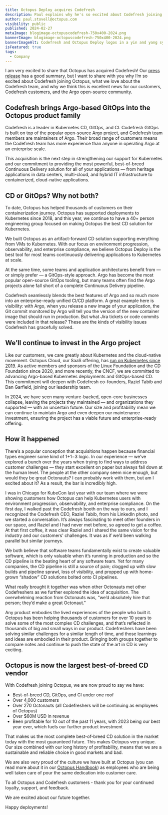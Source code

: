 ```yaml
---
title: Octopus Deploy acquires Codefresh
description: Paul explains why he's so excited about Codefresh joining Octopus, what we love about the Codefresh team, and why we think this is excellent news for our customers, Codefresh customers, and the Argo open-source community. 
author: paul.stovell@octopus.com
visibility: public
published: 2024-02-27
metaImage: blogimage-octopuscodefresh-750x400-2024.png
bannerImage: blogimage-octopuscodefresh-750x400-2024.png
bannerImageAlt: Codefresh and Octopus Deploy logos in a yin and yang symbol.
isFeatured: true
tags: 
  - Company
---
```


I am very excited to share that Octopus has acquired Codefresh! Our [press release](https://octopus.com/news/octopus-acquires-codefresh) has a good summary, but I want to share with you why I’m so excited about Codefresh joining Octopus, what we love about the Codefresh team, and why we think this is excellent news for our customers, Codefresh customers, and the Argo open-source community. 

## Codefresh brings Argo-based GitOps into the Octopus product family

Codefresh is a leader in Kubernetes CD, GitOps, and CI. Codefresh GitOps is built on top of the popular open-source Argo project, and Codefresh team members are maintainers of Argo. Their broad range of customers means the Codefresh team has more experience than anyone in operating Argo at an enterprise scale. 

This acquisition is the next step in strengthening our support for Kubernetes and our commitment to providing the most powerful, best-of-breed Continuous Delivery solution for all of your applications — from heritage applications in data centers, multi-cloud, and hybrid IT infrastructure to containerized, cloud-native applications. 

## CD or GitOps? Why not both?

To date, Octopus has helped thousands of customers on their containerization journey. Octopus has supported deployments to Kubernetes since 2018, and this year, we continue to have a 40+ person engineering group focused on making Octopus the best CD solution for Kubernetes. 

We built Octopus as an artifact-forward CD solution supporting everything from VMs to Kubernetes. With our focus on environment progression, observability, and enterprise compliance, we believe Octopus Deploy is the best tool for most teams continuously delivering applications to Kubernetes at scale. 

At the same time, some teams and application architectures benefit from — or simply prefer — a GitOps-style approach. Argo has become the most popular open-source GitOps tooling, but many teams often find the Argo projects alone fall short of a complete Continuous Delivery pipeline. 

Codefresh seamlessly blends the best features of Argo and so much more into an enterprise-ready unified CI/CD platform. A great example here is visibility: with Argo, when you release a new image of your application, the Git commit monitored by Argo will tell you the version of the new container image that should run in production. But what Jira tickets or code commits were included in that release? These are the kinds of visibility issues Codefresh has gracefully solved. 

## We’ll continue to invest in the Argo project

Like our customers, we care greatly about Kubernetes and the cloud-native movement. Octopus Cloud, our SaaS offering, has [run on Kubernetes since 2019](https://octopus.com/blog/octopus-cloud-v2-why-kubernetes). As active members and sponsors of the Linux Foundation and the CD Foundation since 2020, and more recently, the CNCF, we are committed to advancing Argo-based Kubernetes deployments and GitOps-based CD. This commitment will deepen with Codefresh co-founders, Raziel Tabib and Dan Garfield, joining our leadership team.

In 2024, we have seen many venture-backed, open-core businesses collapse, leaving the projects they maintained — and organizations they supported — with an uncertain future. Our size and profitability mean we can continue to maintain Argo and even deepen our maintenance investment, ensuring the project has a viable future and enterprise-ready offering. 

## How it happened

There’s a popular conception that acquisitions happen because financial types engineer some kind of 1+1=3 logic. In our experience — we’ve explored a bunch over the years when trying to find ways to address customer challenges — they start excellent on paper but always fall down at the human level. The people at the other company seem nice enough, but would they be great Octonauts? I can probably work with them, but am I excited about it? As a result, the bar is incredibly high. 

I was in Chicago for KubeCon last year with our team where we were showing customers how Octopus can help Kubernetes users with environment progression, observability, and enterprise compliance. On the first day, I walked past the Codefresh booth on the way to ours, and I recognized the Codefresh CEO, Raziel Tabib, from his LinkedIn photo, and we started a conversation. It’s always fascinating to meet other founders in our space, and Raziel and I had never met before, so agreed to get a coffee. At that first coffee, it was clear Raziel and I shared the same vision for the industry and our customers' challenges. It was as if we’d been walking parallel but similar journeys. 

We both believe that software teams fundamentally exist to create valuable software, which is only valuable when it’s running in production and so the CD pipeline is the beating heart of any software team. Yet for many companies, the CD pipeline is still a source of pain; clogged up with slow builds and pipeline sprawl, loss of visibility, and propped up with home-grown “shadow” CD solutions bolted onto CI pipelines. 

What really brought it together was when other Octonauts met other Codefreshers as we further explored the idea of acquisition. The overwhelming reaction from Octonauts was, “we’d absolutely hire that person; they’d make a great Octonaut.” 

Any product embodies the lived experiences of the people who built it. Octopus has been helping thousands of customers for over 10 years to solve some of the most complex CD challenges, and that’s reflected in thousands of big and small ways in our product. Codefreshers have been solving similar challenges for a similar length of time, and those learnings and ideas are embodied in their product. Bringing both groups together to compare notes and continue to push the state of the art in CD is very exciting. 

## Octopus is now the largest best-of-breed CD vendor

With Codefresh joining Octopus, we are now proud to say we have:

- Best-of-breed CD, GitOps, and CI under one roof
- Over 4,000 customers
- Over 270 Octonauts (all Codefreshers will be continuing as employees of Octopus)
- Over $60M USD in revenue
- Been profitable for 10 out of the past 11 years, with 2023 being our best year ever, which fuels our further product investment

That makes us the most complete best-of-breed CD solution in the market today with the most guaranteed future. This makes Octopus very unique. Our size combined with our long history of profitability, means that we are a sustainable and reliable choice in good markets and bad. 

We are also very proud of the culture we have built at Octopus (you can read more about it in our [Octopus Handbook](https://handbook.octopus.com/)) as employees who are being well taken care of pour the same dedication into customer care. 

To all Octopus and Codefresh customers - thank you for your continued loyalty, support, and feedback. 

We are excited about our future together. 
 
Happy deployments!
